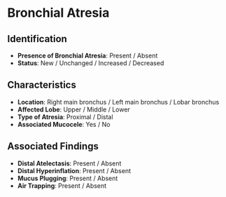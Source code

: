 
# Bronchial Atresia

## Identification

- **Presence of Bronchial Atresia**: Present / Absent
- **Status**: New / Unchanged / Increased / Decreased

## Characteristics

- **Location**: Right main bronchus / Left main bronchus / Lobar bronchus
- **Affected Lobe**: Upper / Middle / Lower
- **Type of Atresia**: Proximal / Distal
- **Associated Mucocele**: Yes / No

## Associated Findings

- **Distal Atelectasis**: Present / Absent
- **Distal Hyperinflation**: Present / Absent
- **Mucus Plugging**: Present / Absent
- **Air Trapping**: Present / Absent
